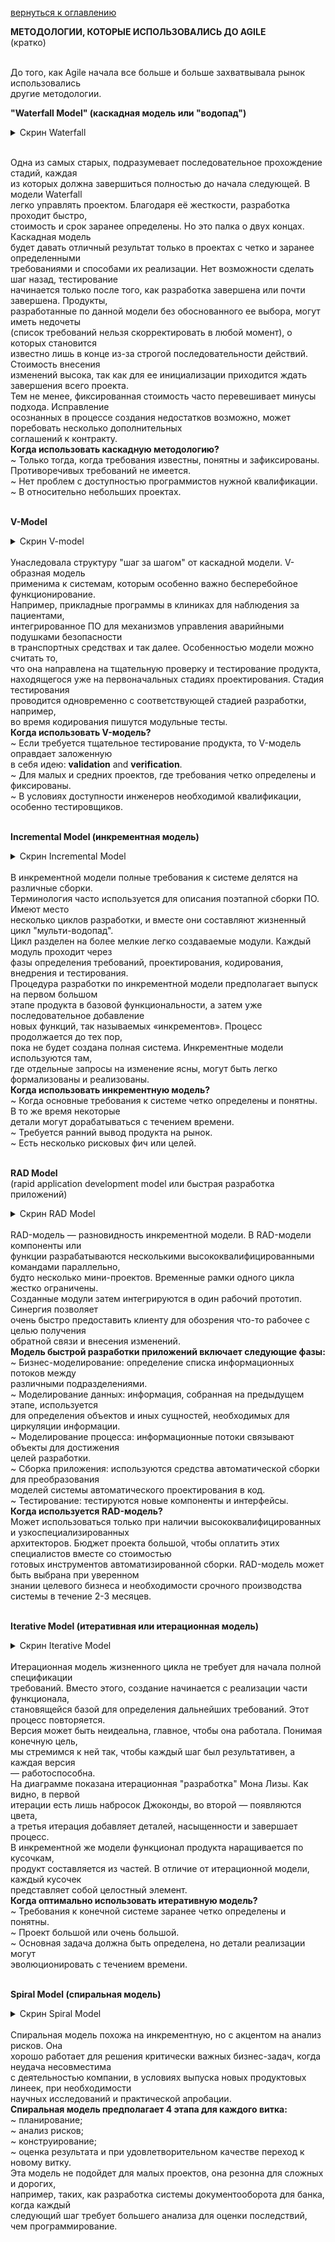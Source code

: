 <a href="/README.md">вернуться к оглавлению</a>

<b>МЕТОДОЛОГИИ, КОТОРЫЕ ИСПОЛЬЗОВАЛИСЬ ДО AGILE</b> <br>
(кратко)<br><br>

До того, как Agile начала все больше и больше захватвывала рынок использовались<br>
другие методологии.

**"Waterfall Model" (каскадная модель или "водопад")**<br>
<details>
<summary>Скрин Waterfall</summary>
<img src="waterfall.png" alt=""/>
</details> <br>

Одна из самых старых, подразумевает последовательное прохождение стадий, каждая <br>
из которых должна завершиться полностью до начала следующей. В модели Waterfall <br>
легко управлять проектом. Благодаря её жесткости, разработка проходит быстро, <br>
стоимость и срок заранее определены. Но это палка о двух концах. Каскадная модель <br>
будет давать отличный результат только в проектах с четко и заранее определенными <br>
требованиями и способами их реализации. Нет возможности сделать шаг назад, тестирование <br> 
начинается только после того, как разработка завершена или почти завершена. Продукты, <br>
разработанные по данной модели без обоснованного ее выбора, могут иметь недочеты <br>
(список требований нельзя скорректировать в любой момент), о которых становится <br>
известно лишь в конце из-за строгой последовательности действий. Стоимость внесения <br>
изменений высока, так как для ее инициализации приходится ждать завершения всего проекта. <br> 
Тем не менее, фиксированная стоимость часто перевешивает минусы подхода. Исправление <br>
осознанных в процессе создания недостатков возможно, может поребовать несколько дополнительных <br> 
соглашений к контракту.<br>
<b>Когда использовать каскадную методологию?</b><br>
~ Только тогда, когда требования известны, понятны и зафиксированы. Противоречивых 
требований не имеется. <br>
~ Нет проблем с доступностью программистов нужной квалификации.<br>
~ В относительно небольших проектах.<br><br>

<b>V-Model</b> <br>
<details>
<summary>Скрин V-model</summary>
<img src="v.png" alt=""/>
</details> <br>
Унаследовала структуру "шаг за шагом" от каскадной модели. V-образная модель <br>
применима к системам, которым особенно важно бесперебойное функционирование. <br>
Например, прикладные программы в клиниках для наблюдения за пациентами, <br>
интегрированное ПО для механизмов управления аварийными подушками безопасности <br> 
в транспортных средствах и так далее. Особенностью модели можно считать то, <br>
что она направлена на тщательную проверку и тестирование продукта, <br>
находящегося уже на первоначальных стадиях проектирования. Стадия тестирования <br> 
проводится одновременно с соответствующей стадией разработки, например, <br>
во время кодирования пишутся модульные тесты.<br>
<b>Когда использовать V-модель?</b><br>
~ Если требуется тщательное тестирование продукта, то V-модель оправдает заложенную <br>
в себя идею: <b>validation</b> and <b>verification</b>. <br>
~ Для малых и средних проектов, где требования четко определены и фиксированы. <br>
~ В условиях доступности инженеров необходимой квалификации, особенно тестировщиков. <br><br>

<b>Incremental Model (инкрементная модель)</b> <br>
<details>
<summary>Скрин Incremental Model</summary>
<img src="incremental.png" alt=""/>
</details> <br>
В инкрементной модели полные требования к системе делятся на различные сборки.<br> 
Терминология часто используется для описания поэтапной сборки ПО. Имеют место <br> 
несколько циклов разработки, и вместе они составляют жизненный цикл "мульти-водопад". <br> 
Цикл разделен на более мелкие легко создаваемые модули. Каждый модуль проходит через <br>
фазы определения требований, проектирования, кодирования, внедрения и тестирования. <br>
Процедура разработки по инкрементной модели предполагает выпуск на первом большом <br>
этапе продукта в базовой функциональности, а затем уже последовательное добавление <br>
новых функций, так называемых «инкрементов». Процесс продолжается до тех пор, <br>
пока не будет создана полная система. Инкрементные модели используются там, <br>
где отдельные запросы на изменение ясны, могут быть легко формализованы и реализованы. <br>
<b>Когда использовать инкрементную модель?</b><br>
~ Когда основные требования к системе четко определены и понятны. В то же время некоторые<br> 
детали могут дорабатываться с течением времени.<br>
~ Требуется ранний вывод продукта на рынок.<br>
~ Есть несколько рисковых фич или целей.<br><br>

<b>RAD Model</b> <br>
(rapid application development model или быстрая разработка приложений) <br>
<details>
<summary>Скрин RAD Model</summary>
<img src="rad.png" alt=""/>
</details> <br>
RAD-модель — разновидность инкрементной модели. В RAD-модели компоненты или <br>
функции разрабатываются несколькими высококвалифицированными командами параллельно, <br> 
будто несколько мини-проектов. Временные рамки одного цикла жестко ограничены. <br>
Созданные модули затем интегрируются в один рабочий прототип. Синергия позволяет <br>
очень быстро предоставить клиенту для обозрения что-то рабочее с целью получения <br>
обратной связи и внесения изменений.<br>
<b>Модель быстрой разработки приложений включает следующие фазы:</b><br>
~ Бизнес-моделирование: определение списка информационных потоков между<br> 
различными подразделениями.<br>
~ Моделирование данных: информация, собранная на предыдущем этапе, используется <br>
для определения объектов и иных сущностей, необходимых для циркуляции информации.<br>
~ Моделирование процесса: информационные потоки связывают объекты для достижения <br>
целей разработки.<br>
~ Сборка приложения: используются средства автоматической сборки для преобразования <br> 
моделей системы автоматического проектирования в код. <br>
~ Тестирование: тестируются новые компоненты и интерфейсы.<br>
<b>Когда используется RAD-модель?</b><br>
Может использоваться только при наличии высококвалифицированных и узкоспециализированных <br>
архитекторов. Бюджет проекта большой, чтобы оплатить этих специалистов вместе со стоимостью <br>
готовых инструментов автоматизированной сборки. RAD-модель может быть выбрана при уверенном <br>
знании целевого бизнеса и необходимости срочного производства системы в течение 2-3 месяцев.<br><br>

<b>Iterative Model (итеративная или итерационная модель)</b> <br>
<details>
<summary>Скрин Iterative Model</summary>
<img src="iterative.png" alt=""/>
</details> <br>
Итерационная модель жизненного цикла не требует для начала полной спецификации <br> 
требований. Вместо этого, создание начинается с реализации части функционала, <br>
становящейся базой для определения дальнейших требований. Этот процесс повторяется. <br> 
Версия может быть неидеальна, главное, чтобы она работала. Понимая конечную цель, <br>
мы стремимся к ней так, чтобы каждый шаг был результативен, а каждая версия <br>
— работоспособна.<br>
На диаграмме показана итерационная "разработка" Мона Лизы. Как видно, в первой <br>
итерации есть лишь набросок Джоконды, во второй — появляются цвета, <br>
а третья итерация добавляет деталей, насыщенности и завершает процесс. <br>
В инкрементной же модели функционал продукта наращивается по кусочкам, <br>
продукт составляется из частей. В отличие от итерационной модели, каждый кусочек<br> 
представляет собой целостный элемент.<br>
<b>Когда оптимально использовать итеративную модель?</b><br>
~ Требования к конечной системе заранее четко определены и понятны.<br>
~ Проект большой или очень большой.<br>
~ Основная задача должна быть определена, но детали реализации могут<br> 
эволюционировать с течением времени.<br><br>

<b>Spiral Model (спиральная модель)</b> <br>
<details>
<summary>Скрин Spiral Model</summary>
<img src="spiral.png" alt=""/>
</details> <br>
Спиральная модель похожа на инкрементную, но с акцентом на анализ рисков. Она <br>
хорошо работает для решения критически важных бизнес-задач, когда неудача несовместима<br> 
с деятельностью компании, в условиях выпуска новых продуктовых линеек, при необходимости <br>
научных исследований и практической апробации.<br>
<b>Спиральная модель предполагает 4 этапа для каждого витка:</b><br>
~ планирование;<br>
~ анализ рисков;<br>
~ конструирование;<br>
~ оценка результата и при удовлетворительном качестве переход к новому витку.<br>
Эта модель не подойдет для малых проектов, она резонна для сложных и дорогих, <br>
например, таких, как разработка системы документооборота для банка, когда каждый <br>
следующий шаг требует большего анализа для оценки последствий, чем программирование.<br><br>